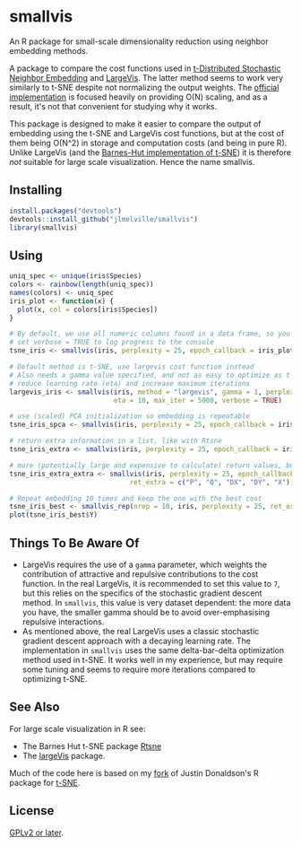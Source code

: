 # smallvis

An R package for small-scale dimensionality reduction using neighbor embedding 
methods.

A package to compare the cost functions used in [t-Distributed Stochastic Neighbor Embedding](https://lvdmaaten.github.io/tsne/) and 
[LargeVis](https://arxiv.org/abs/1602.00370). The latter method seems to work
very similarly to t-SNE despite not normalizing the output weights. The
[official implementation](https://github.com/lferry007/LargeVis) is focused 
heavily on providing O(N) scaling, and as a result, it's not that convenient for
studying why it works. 

This package is designed to make it easier to compare
the output of embedding using the t-SNE and LargeVis cost functions, but at the
cost of them being O(N^2) in storage and computation costs (and being in pure R).
Unlike LargeVis (and the 
[Barnes-Hut implementation of t-SNE](https://github.com/lvdmaaten/bhtsne)) it is
therefore *not* suitable for large scale visualization. Hence the name smallvis.

## Installing

```R
install.packages("devtools")
devtools::install_github("jlmelville/smallvis")
library(smallvis)
```

## Using

```R
uniq_spec <- unique(iris$Species)
colors <- rainbow(length(uniq_spec))
names(colors) <- uniq_spec
iris_plot <- function(x) {
  plot(x, col = colors[iris$Species])
}

# By default, we use all numeric columns found in a data frame, so you don't need to filter out factor or strings
# set verbose = TRUE to log progress to the console
tsne_iris <- smallvis(iris, perplexity = 25, epoch_callback = iris_plot, verbose = TRUE)

# Default method is t-SNE, use largevis cost function instead
# Also needs a gamma value specified, and not as easy to optimize as t-SNE:
# reduce learning rate (eta) and increase maximum iterations
largevis_iris <- smallvis(iris, method = "largevis", gamma = 1, perplexity = 25, epoch_callback = iris_plot, 
                          eta = 10, max_iter = 5000, verbose = TRUE)

# use (scaled) PCA initialization so embedding is repeatable
tsne_iris_spca <- smallvis(iris, perplexity = 25, epoch_callback = iris_plot, Y_init = "spca")

# return extra information in a list, like with Rtsne
tsne_iris_extra <- smallvis(iris, perplexity = 25, epoch_callback = iris_plot, ret_extra = TRUE)

# more (potentially large and expensive to calculate) return values, but you have to ask for them specifically
tsne_iris_extra_extra <- smallvis(iris, perplexity = 25, epoch_callback = iris_plot,
                              ret_extra = c("P", "Q", "DX", "DY", "X"))

# Repeat embedding 10 times and keep the one with the best cost
tsne_iris_best <- smallvis_rep(nrep = 10, iris, perplexity = 25, ret_extra = TRUE)
plot(tsne_iris_best$Y)
```

## Things To Be Aware Of

* LargeVis requires the use of a `gamma` parameter, which weights the contribution
of attractive and repulsive contributions to the cost function. In the real LargeVis,
it is recommended to set this value to `7`, but this relies on the specifics of
the stochastic gradient descent method. In `smallvis`, this value is very 
dataset dependent: the more data you have, the smaller gamma should be to avoid
over-emphasising repulsive interactions.
* As mentioned above, the real LargeVis uses a classic stochastic gradient 
descent approach with a decaying learning rate. The implementation in `smallvis`
uses the same delta-bar-delta optimization method used in t-SNE. It works well
in my experience, but may require some tuning and seems to require more 
iterations compared to optimizing t-SNE.

## See Also

For large scale visualization in R see:

* The Barnes Hut t-SNE package [Rtsne](https://cran.r-project.org/package=Rtsne)
* The [largeVis](https://cran.r-project.org/package=largeVis) package.

Much of the code here is based on my [fork](https://github.com/jlmelville/rtsne) 
of Justin Donaldson's R package for [t-SNE](https://cran.r-project.org/package=tsne).

## License

[GPLv2 or later](https://www.gnu.org/licenses/gpl-2.0.txt).
